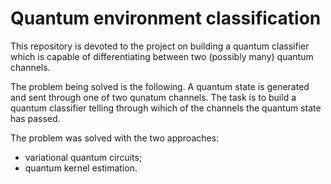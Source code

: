 # Quantum environment classification
This repository is devoted to the project on building a quantum classifier which is capable of differentiating between two (possibly many) quantum channels.

The problem being solved is the following.
A quantum state is generated and sent through one of two qunatum channels.
The task is to build a quantum classifier telling through wihich of the channels the quantum state has passed.

The problem was solved with the two approaches:
- variational quantum circuits;
- quantum kernel estimation.
